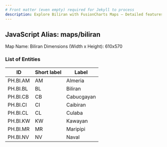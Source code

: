 ```yaml
---
# Front matter (even empty) required for Jekyll to process
description: Explore Biliran with FusionCharts Maps – Detailed features for seamless integration. Try now & enhance your data visualization today! 
---
```


## JavaScript Alias: maps/biliran

Map Name: Biliran
Dimensions (Width x Height): 610x570





### List of Entities

ID | Short label | Label
---|---|---|
PH.BI.AM | AM | Almeria
PH.BI.BL | BL | Biliran
PH.BI.CB | CB | Cabucgayan
PH.BI.CI | CI | Caibiran
PH.BI.CL | CL | Culaba
PH.BI.KW | KW | Kawayan
PH.BI.MR | MR | Maripipi
PH.BI.NV | NV | Naval